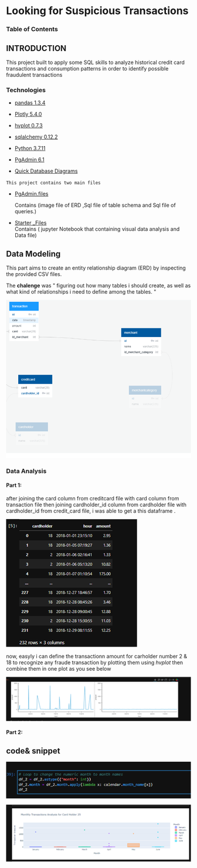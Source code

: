 # Looking for Suspicious Transactions
### Table of Contents
## INTRODUCTION
This project built to  apply some SQL skills to analyze historical credit card transactions and consumption patterns in order to identify possible fraudulent transactions

### Technologies

* [pandas  1.3.4](https://pandas.pydata.org/)
* [Plotly 5.4.0](https://plotly.com/python/)

* [hvplot 0.7.3](https://hvplot.holoviz.org/)
* [sqlalchemy   0.12.2](https://www.sqlalchemy.org/)
* [Python 3.7.11](https://www.python.org/dev/peps/pep-0008/)
* [PgAdmin 6.1 ](https://www.pgadmin.org/)
* [Quick Database Diagrams](https://www.quickdatabasediagrams.com)

 `` This project contains two main files `` 
 
 * [PgAdmin.files](https://github.com/malkawenedal/HOMEWORK-UNIT_7/tree/main/pgAdmin.files) 
  
   Contains (image file of  ERD ,Sql file of  table schema and Sql file of queries.)  
 * [Starter _Files](https://github.com/malkawenedal/HOMEWORK-UNIT_7/tree/main/Starter_Files)  
 Contains ( jupyter Notebook that containing visual data analysis and Data file)


## Data Modeling 
This part aims to create an entity relationship diagram (ERD) by inspecting the provided CSV files.

The **chalenge** was "  figuring  out how many tables i should create, as well as what kind of relationships i need to define among the tables. "

![ERD](Starter_Files\Data\DBD.PNG)


### Data Analysis
#### Part 1:
after joining the card column from creditcard file with card column from transaction file then joining cardholder_id column from cardholder file with cardholder_id from credit_card file, i was able to get  a this  dataframe . 


![DF_1](Starter_Files\Data\DF_1.PNG)  


now, easyly i can define  the transactionn amount for carholder number 2 & 18 to recognize any fraude transaction by plotting them using *hvplot* then combine them in one plot as you see below 

![plot_3](Starter_Files\Data\plot_3.png)  

#### Part 2:

## code& snippet 

![code](Starter_Files\Data\code-1.png)


![ch_25](Starter_Files\Data\ch_25_plot.png)
























